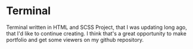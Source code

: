 # Terminal
Terminal written in HTML and SCSS
Project, that I was updating long ago, that I'd like to continue creating.
I think that's a great opportunity to make portfolio and get some viewers
on my github repository.
